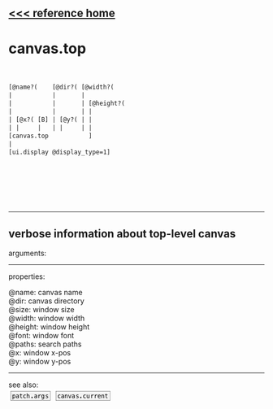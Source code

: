 [<<< reference home](ceammc_lib.md)
---

# canvas.top

```


[@name?(    [@dir?( [@width?(
|           |       |
|           |       | [@height?(
|           |       | |
| [@x?( [B] | [@y?( | |
| |     |   | |     | |
[canvas.top           ]
|
[ui.display @display_type=1]





            
```
---
verbose information about top-level canvas
---
arguments:


---
properties:

@name: canvas name<br>
@dir: canvas directory<br>
@size: window size<br>
@width: window width<br>
@height: window height<br>
@font: window font<br>
@paths: search paths<br>
@x: window x-pos<br>
@y: window y-pos<br>

---
see also:<br>
[![patch.args](img/object_patch.args.png)](patch.args.md)
[![canvas.current](img/object_canvas.current.png)](canvas.current.md)
